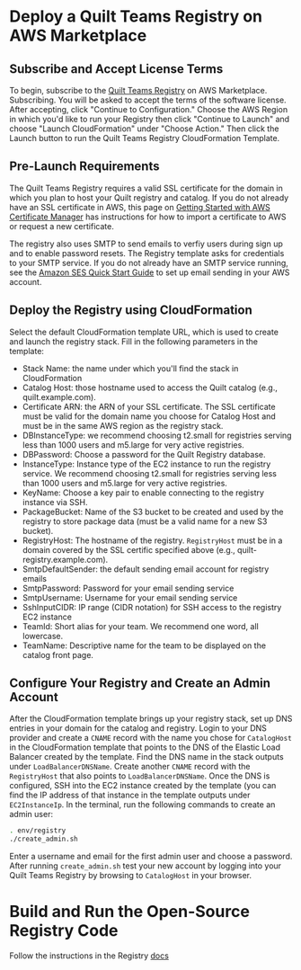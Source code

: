 # Deploy a Quilt Teams Registry on AWS Marketplace

## Subscribe and Accept License Terms
To begin, subscribe to the [Quilt Teams Registry](https://aws.amazon.com/marketplace/pp/B07GDSGJ3S) on AWS Marketplace. Subscribing. You will be asked to accept the terms of the software license. After accepting, click "Continue to Configuration." Choose the AWS Region in which you'd like to run your Registry then click "Continue to Launch" and choose "Launch CloudFormation" under "Choose Action." Then click the Launch button to run the Quilt Teams Registry CloudFormation Template.

## Pre-Launch Requirements
The Quilt Teams Registry requires a valid SSL certificate for the domain in which you plan to host your Quilt registry and catalog. If you do not already have an SSL certificate in AWS, this page on [Getting Started with AWS Certificate Manager](https://docs.aws.amazon.com/acm/latest/userguide/gs.html) has instructions for how to import a certificate to AWS or request a new certificate.

The registry also uses SMTP to send emails to verfiy users during sign up and to enable password resets. The Registry template asks for credentials to your SMTP service. If you do not already have an SMTP service running, see the [Amazon SES Quick Start Guide](https://docs.aws.amazon.com/ses/latest/DeveloperGuide/quick-start.html) to set up email sending in your AWS account.

## Deploy the Registry using CloudFormation
Select the default CloudFormation template URL, which is used to create and launch the registry stack. Fill in the following parameters in the template:
- Stack Name: the name under which you'll find the stack in CloudFormation
- Catalog Host: those hostname used to access the Quilt catalog (e.g., quilt.example.com).
- Certificate ARN: the ARN of your SSL certificate. The SSL certificate must be valid for the domain name you choose for Catalog Host and must be in the same AWS region as the registry stack.
- DBInstanceType: we recommend choosing t2.small for registries serving less than 1000 users and m5.large for very active registries.
- DBPassword: Choose a password for the Quilt Registry database.
- InstanceType: Instance type of the EC2 instance to run the registry service. We recommend choosing t2.small for registries serving less than 1000 users and m5.large for very active registries.
- KeyName: Choose a key pair to enable connecting to the registry instance via SSH.
- PackageBucket: Name of the S3 bucket to be created and used by the registry to store package data (must be a valid name for a new S3 bucket).
- RegistryHost: The hostname of the registry. `RegistryHost` must be in a domain covered by the SSL certific specified above (e.g., quilt-registry.example.com).
- SmtpDefaultSender: the default sending email account for registry emails
- SmtpPassword: Password for your email sending service
- SmtpUsername: Username for your email sending service
- SshInputCIDR: IP range (CIDR notation) for SSH access to the registry EC2 instance
- TeamId: Short alias for your team. We recommend one word, all lowercase.
- TeamName: Descriptive name for the team to be displayed on the catalog front page.

## Configure Your Registry and Create an Admin Account
After the CloudFormation template brings up your registry stack, set up DNS entries in your domain for the catalog and registry. Login to your DNS provider and create a `CNAME` record with the name you chose for `CatalogHost` in the CloudFormation template that points to the DNS of the Elastic Load Balancer created by the template. Find the DNS name in the stack outputs under `LoadBalancerDNSName`. Create another `CNAME` record with the `RegistryHost` that also points to `LoadBalancerDNSName`. Once the DNS is configured, SSH into the EC2 instance created by the template (you can find the IP address of that instance in the template outputs under `EC2InstanceIp`. In the terminal, run the following commands to create an admin user:
```bash
. env/registry
./create_admin.sh
```
Enter a username and email for the first admin user and choose a password. After running `create_admin.sh` test your new account by logging into your Quilt Teams Registry by browsing to `CatalogHost` in your browser.

# Build and Run the Open-Source Registry Code
Follow the instructions in the Registry [docs](../registry/README.md)
